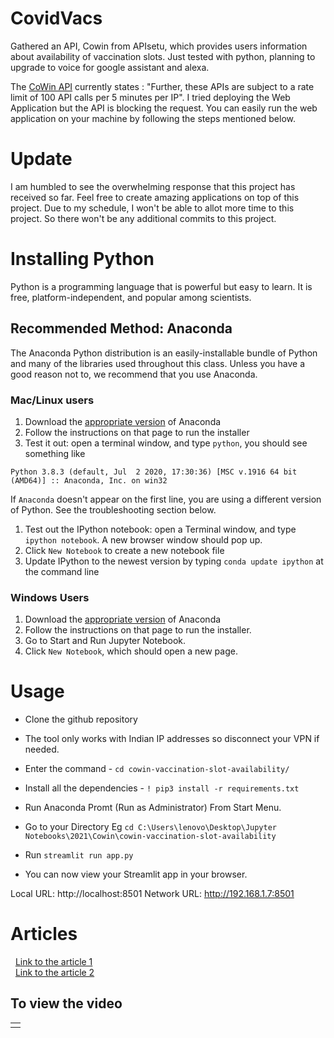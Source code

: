 # CovidVacs

Gathered an API, Cowin from APIsetu, which provides users information about availability of vaccination slots. Just tested with python, planning to upgrade to voice for google assistant and alexa.

The [CoWin API](https://apisetu.gov.in/public/marketplace/api/cowin) currently states : "Further, these APIs are subject to a rate limit of 100 API calls per 5 minutes per IP". I tried deploying the Web Application but the API is blocking the request. You can easily run the web application on your machine by following the steps mentioned below.
&nbsp;

# Update

I am humbled to see the overwhelming response that this project has received so far. Feel free to create amazing applications on top of this project. Due to my schedule, I won't be able to allot more time to this project. So there won't be any additional commits to this project.

# Installing Python

Python is a programming language that is powerful but easy to learn. It is free, platform-independent, and popular among scientists.

## Recommended Method: Anaconda

The Anaconda Python distribution is an easily-installable bundle of Python and many of the libraries used throughout this class. Unless you have a good reason not to, we recommend that you use Anaconda.

### Mac/Linux users

1. Download the [appropriate version](https://www.anaconda.com/products/individual) of Anaconda
2. Follow the instructions on that page to run the installer
3. Test it out: open a terminal window, and type `python`, you should see something like

```
Python 3.8.3 (default, Jul  2 2020, 17:30:36) [MSC v.1916 64 bit (AMD64)] :: Anaconda, Inc. on win32
```

If `Anaconda` doesn't appear on the first line, you are using a different version of Python. See the troubleshooting section below.

1. Test out the IPython notebook: open a Terminal window, and type `ipython notebook`. A new browser window should pop up.
2. Click `New Notebook` to create a new notebook file
3. Update IPython to the newest version by typing `conda update ipython` at the command line

### Windows Users

1. Download the [appropriate version](https://www.anaconda.com/products/individual) of Anaconda
2. Follow the instructions on that page to run the installer.
3. Go to Start and Run Jupyter Notebook.
4. Click `New Notebook`, which should open a new page.

# Usage

- Clone the github repository
- The tool only works with Indian IP addresses so disconnect your VPN if needed.
- Enter the command - `cd cowin-vaccination-slot-availability/`
- Install all the dependencies - `! pip3 install -r requirements.txt`
- Run Anaconda Promt (Run as Administrator) From Start Menu.
- Go to your Directory Eg `cd C:\Users\lenovo\Desktop\Jupyter Notebooks\2021\Cowin\cowin-vaccination-slot-availability`
- Run `streamlit run app.py`

- You can now view your Streamlit app in your browser.

Local URL: http://localhost:8501
Network URL: http://192.168.1.7:8501


# Articles

&nbsp;
[Link to the article 1](https://analyticsindiamag.com/data-scientist-creates-python-script-to-track-available-slots-for-covid-vaccinations/)  
&nbsp;
[Link to the article 2](https://yourstory.com/2021/05/paytm-launches-covid-19-vaccine-finder-tracks-slot-availability/amp)

## To view the video

<table>
   <tr>
      <td><a href="https://www.youtube.com/watch?v=o4C6ZCv4mRg" target="_blank"></a></td>
   </tr>
</table>
